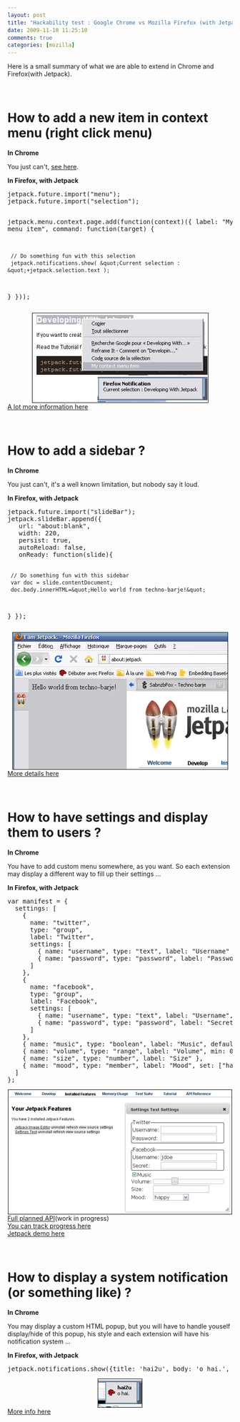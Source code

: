 ```yaml
---
layout: post
title: "Hackability test : Google Chrome vs Mozilla Firefox (with Jetpack)"
date: 2009-11-10 11:25:10
comments: true
categories: [mozilla]
---
```

Here is a small summary of what we are able to extend in Chrome and
Firefox(with Jetpack).<br />
<br />
<br />
<h1>How to add a new item in context menu (right click menu)</h1>
<strong>In Chrome</strong>
<p>You just can't, <a href="http://www.google.com/support/forum/p/Chrome/thread?tid=375371626e2ba749&amp;hl=en">
see here</a>.</p>
<strong>In Firefox, with Jetpack</strong>
<pre>
jetpack.future.import(&quot;menu&quot;);
jetpack.future.import(&quot;selection&quot;);

jetpack.menu.context.page.add(function(context)({
   label: &quot;My context menu item&quot;,
   command: function(target) {
     
     // Do something fun with this selection
     jetpack.notifications.show( &quot;Current selection : &quot;+jetpack.selection.text );
     
   }
 }));
</pre>
<img src="/public/jetpack-context.png" alt="jetpack-context.png" style="margin: 0 auto; display: block; border: 1px solid black" title="jetpack-context.png, nov. 2009" /> <a href="https://wiki.mozilla.org/Labs/Jetpack/JEP/14">A lot more information
here</a><br />
<br />
<br />
<h1>How to add a sidebar ?</h1>
<strong>In Chrome</strong>
<p>You just can't, it's a well known limitation, but nobody say it loud.</p>
<strong>In Firefox, with Jetpack</strong>
<pre>
jetpack.future.import(&quot;slideBar&quot;);
jetpack.slideBar.append({
   url: &quot;about:blank&quot;,
   width: 220,
   persist: true,
   autoReload: false,
   onReady: function(slide){

     // Do something fun with this sidebar
     var doc = slide.contentDocument;
     doc.body.innerHTML=&quot;Hello world from techno-barje!&quot;

   }
 });
</pre>
<img src="/public/jetpack-slidebar.png" alt="jetpack-slidebar.png" style="margin: 0 auto; display: block; border: 1px solid black" title="jetpack-slidebar.png, nov. 2009" /> <a href="https://wiki.mozilla.org/Labs/Jetpack/JEP/16">More details here</a><br />
<br />
<br />
<h1>How to have settings and display them to users ?</h1>
<strong>In Chrome</strong>
<p>You have to add custom menu somewhere, as you want. So each extension may
display a different way to fill up their settings ...</p>
<strong>In Firefox, with Jetpack</strong>
<pre>
var manifest = {
  settings: [
    {
      name: &quot;twitter&quot;,
      type: &quot;group&quot;,
      label: &quot;Twitter&quot;,
      settings: [
        { name: &quot;username&quot;, type: &quot;text&quot;, label: &quot;Username&quot; },
        { name: &quot;password&quot;, type: &quot;password&quot;, label: &quot;Password&quot; }
      ]
    },
    {
      name: &quot;facebook&quot;,
      type: &quot;group&quot;,
      label: &quot;Facebook&quot;,
      settings: [
        { name: &quot;username&quot;, type: &quot;text&quot;, label: &quot;Username&quot;, default: &quot;jdoe&quot; },
        { name: &quot;password&quot;, type: &quot;password&quot;, label: &quot;Secret&quot; }
      ]
    },
    { name: &quot;music&quot;, type: &quot;boolean&quot;, label: &quot;Music&quot;, default: true },
    { name: &quot;volume&quot;, type: &quot;range&quot;, label: &quot;Volume&quot;, min: 0, max: 10, default: 5 },
    { name: &quot;size&quot;, type: &quot;number&quot;, label: &quot;Size&quot; },
    { name: &quot;mood&quot;, type: &quot;member&quot;, label: &quot;Mood&quot;, set: [&quot;happy&quot;, &quot;sad&quot;, &quot;nonchalant&quot;] }
  ]
};
</pre>
<img src="/public/jetpack-settings.png" alt="jetpack-settings.png" style="margin: 0 auto; display: block; border: 1px solid black" title="jetpack-settings.png, nov. 2009" /> <a href="https://wiki.mozilla.org/Labs/Jetpack/JEP/24">Full planned API</a>(work in
progress)<br />
<a href="https://bugzilla.mozilla.org/show_bug.cgi?id=511764">You can track
progress here</a><br />
<a href="http://mykzilla.org/jetpack/settings-test.html">Jetpack demo
here</a><br />
<br />
<br />
<h1>How to display a system notification (or something like) ?</h1>
<strong>In Chrome</strong>
<p>You may display a custom HTML popup, but you will have to handle youself
display/hide of this popup, his style and each extension will have his
notification system ...</p>
<strong>In Firefox, with Jetpack</strong>
<pre>
jetpack.notifications.show({title: 'hai2u', body: 'o hai.', icon: 'http://www.mozilla.org/favicon.ico'}); 
</pre>
<img src="/public/jetpack-notifications.png" alt="jetpack-notifications.png" style="margin: 0 auto; display: block; border: 1px solid black" title="jetpack-notifications.png, nov. 2009" /> <a href="https://jetpack.mozillalabs.com/api.html">More info here</a><br />
<br />
<br />